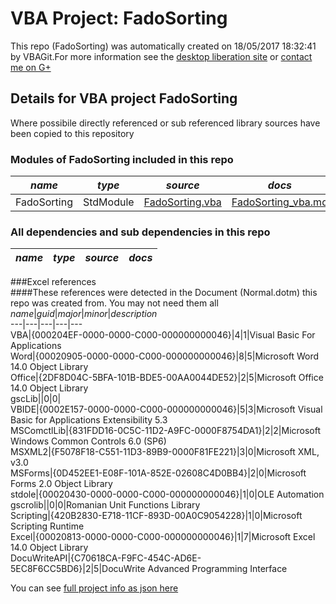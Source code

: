 # VBA Project: FadoSorting
This repo (FadoSorting) was automatically created on 18/05/2017 18:32:41 by VBAGit.For more information see the [desktop liberation site](http://ramblings.mcpher.com/Home/excelquirks/drivesdk/gettinggithubready "desktop liberation") or [contact me on G+](https://plus.google.com/+BruceMcpherson "Bruce McPherson - GDE")  
## Details for VBA project FadoSorting
Where possibile directly referenced or sub referenced library sources have been copied to this repository  
### Modules of FadoSorting included in this repo
*name*|*type*|*source*|*docs*  
---|---|---|---  
FadoSorting|StdModule|[FadoSorting.vba](scripts/FadoSorting.vba "script source")|[FadoSorting_vba.md](scripts/FadoSorting_vba.md "script docs")  
  
### All dependencies and sub dependencies in this repo  
*name*|*type*|*source*|*docs*  
---|---|---|---  
  
###Excel references  
####These references were detected in the Document (Normal.dotm) this repo was created from. You may not need them all  
*name*|*guid*|*major*|*minor*|*description*  
---|---|---|---|---  
VBA|{000204EF-0000-0000-C000-000000000046}|4|1|Visual Basic For Applications  
Word|{00020905-0000-0000-C000-000000000046}|8|5|Microsoft Word 14.0 Object Library  
Office|{2DF8D04C-5BFA-101B-BDE5-00AA0044DE52}|2|5|Microsoft Office 14.0 Object Library  
gscLib||0|0|  
VBIDE|{0002E157-0000-0000-C000-000000000046}|5|3|Microsoft Visual Basic for Applications Extensibility 5.3  
MSComctlLib|{831FDD16-0C5C-11D2-A9FC-0000F8754DA1}|2|2|Microsoft Windows Common Controls 6.0 (SP6)  
MSXML2|{F5078F18-C551-11D3-89B9-0000F81FE221}|3|0|Microsoft XML, v3.0  
MSForms|{0D452EE1-E08F-101A-852E-02608C4D0BB4}|2|0|Microsoft Forms 2.0 Object Library  
stdole|{00020430-0000-0000-C000-000000000046}|1|0|OLE Automation  
gscrolib||0|0|Romanian Unit Functions Library  
Scripting|{420B2830-E718-11CF-893D-00A0C9054228}|1|0|Microsoft Scripting Runtime  
Excel|{00020813-0000-0000-C000-000000000046}|1|7|Microsoft Excel 14.0 Object Library  
DocuWriteAPI|{C70618CA-F9FC-454C-AD6E-5EC8F6CC5BD6}|2|5|DocuWrite Advanced Programming Interface  
  
  
You can see [full project info as json here](info.json)